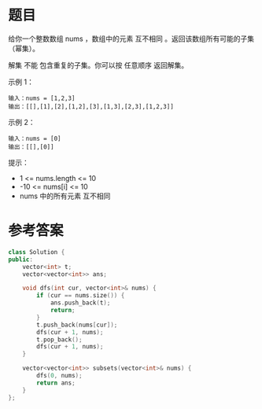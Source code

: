 # 题目

给你一个整数数组 nums ，数组中的元素 互不相同 。返回该数组所有可能的子集（幂集）。

解集 不能 包含重复的子集。你可以按 任意顺序 返回解集。

示例 1：

    输入：nums = [1,2,3]
    输出：[[],[1],[2],[1,2],[3],[1,3],[2,3],[1,2,3]]
示例 2：

    输入：nums = [0]
    输出：[[],[0]]
 

提示：

* 1 <= nums.length <= 10
* -10 <= nums[i] <= 10
* nums 中的所有元素 互不相同

# 参考答案
```c++
class Solution {
public:
    vector<int> t;
    vector<vector<int>> ans;

    void dfs(int cur, vector<int>& nums) {
        if (cur == nums.size()) {
            ans.push_back(t);
            return;
        }
        t.push_back(nums[cur]);
        dfs(cur + 1, nums);
        t.pop_back();
        dfs(cur + 1, nums);
    }

    vector<vector<int>> subsets(vector<int>& nums) {
        dfs(0, nums);
        return ans;
    }
};
